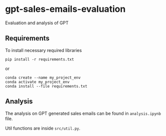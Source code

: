 # gpt-sales-emails-evaluation
Evaluation and analysis of GPT

## Requirements
To install necessary required libraries

```
pip install -r requirements.txt
```

or

```
conda create --name my_project_env
conda activate my_project_env
conda install --file requirements.txt
```

## Analysis
The analysis on GPT generated sales emails can be found in `analysis.ipynb` file.

Util functions are inside `src/util.py`.